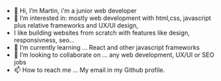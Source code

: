 - 👋 Hi, I’m Martin, i'm a junior web developer
- 👀 I’m interested in: mostly web development with html,css, javascript plus relative frameworks and UX/UI design,
- I like building websites from scratch with features like design, responsivness, seo...
- 🌱 I’m currently learning ... React and other javascript frameworks
- 💞️ I’m looking to collaborate on ... any web development, UX/UI or SEO jobs
- 📫 How to reach me ... My email in my Github profile.



